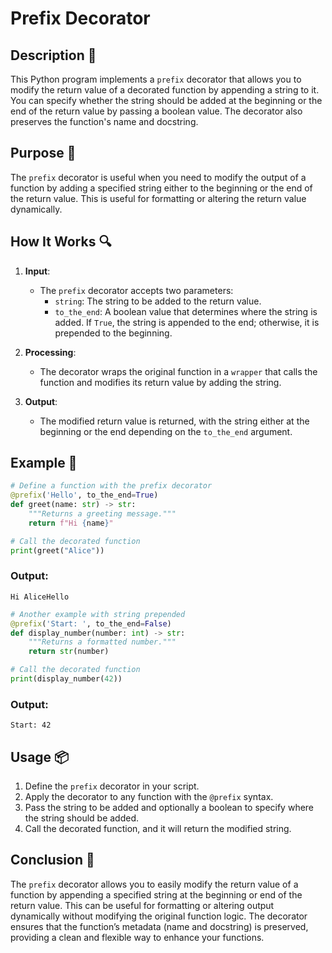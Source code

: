 # Prefix Decorator

## Description 📝

This Python program implements a `prefix` decorator that allows you to modify the return value of a decorated function by appending a string to it.
You can specify whether the string should be added at the beginning or the end of the return value by passing a boolean value.
The decorator also preserves the function's name and docstring.

## Purpose 🎯

The `prefix` decorator is useful when you need to modify the output of a function by adding a specified string either to the beginning or the end of the return value.
This is useful for formatting or altering the return value dynamically.

## How It Works 🔍

1. **Input**:

    - The `prefix` decorator accepts two parameters:
        - `string`: The string to be added to the return value.
        - `to_the_end`: A boolean value that determines where the string is added. If `True`, the string is appended to the end; otherwise, it is prepended to the beginning.

2. **Processing**:

    - The decorator wraps the original function in a `wrapper` that calls the function and modifies its return value by adding the string.

3. **Output**:
    - The modified return value is returned, with the string either at the beginning or the end depending on the `to_the_end` argument.

## Example 📜

```python
# Define a function with the prefix decorator
@prefix('Hello', to_the_end=True)
def greet(name: str) -> str:
    """Returns a greeting message."""
    return f"Hi {name}"

# Call the decorated function
print(greet("Alice"))
```

### Output:

```
Hi AliceHello
```

```python
# Another example with string prepended
@prefix('Start: ', to_the_end=False)
def display_number(number: int) -> str:
    """Returns a formatted number."""
    return str(number)

# Call the decorated function
print(display_number(42))
```

### Output:

```
Start: 42
```

## Usage 📦

1. Define the `prefix` decorator in your script.
2. Apply the decorator to any function with the `@prefix` syntax.
3. Pass the string to be added and optionally a boolean to specify where the string should be added.
4. Call the decorated function, and it will return the modified string.

## Conclusion 🚀

The `prefix` decorator allows you to easily modify the return value of a function by appending a specified string at the beginning or end of the return value.
This can be useful for formatting or altering output dynamically without modifying the original function logic.
The decorator ensures that the function’s metadata (name and docstring) is preserved, providing a clean and flexible way to enhance your functions.
